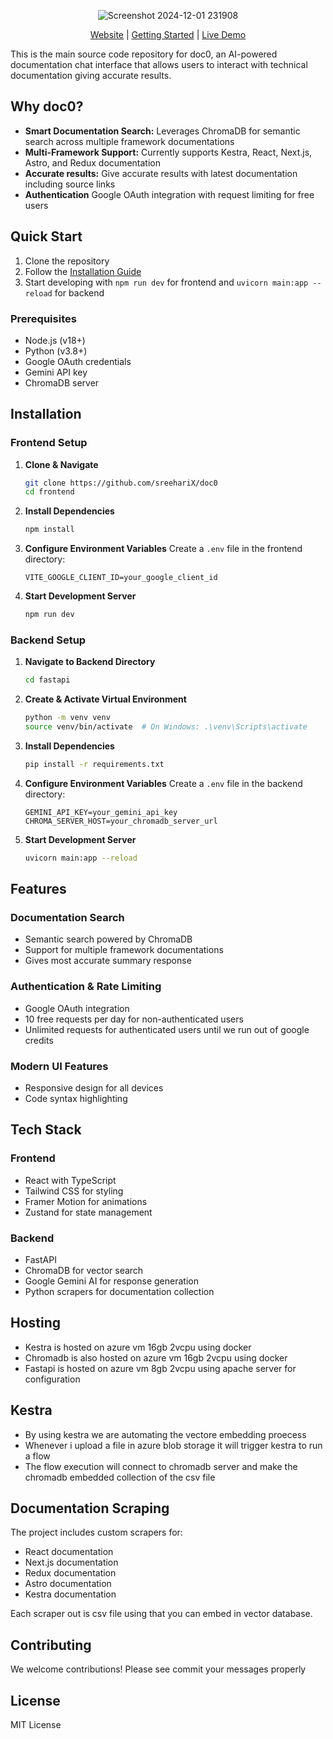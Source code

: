 <div align="center">
  

![Screenshot 2024-12-01 231908](https://github.com/user-attachments/assets/cc3c4007-a255-45fb-a453-17fb2c7bf24e)

[Website] | [Getting Started] | [Live Demo]
</div>

This is the main source code repository for doc0, an AI-powered documentation chat interface that allows users to interact with technical documentation giving accurate results.

## Why doc0?

- **Smart Documentation Search:** Leverages ChromaDB for semantic search across multiple framework documentations
- **Multi-Framework Support:** Currently supports Kestra, React, Next.js, Astro, and Redux documentation
- **Accurate results:** Give accurate results with latest documentation including source links 
- **Authentication** Google OAuth integration with request limiting for free users

## Quick Start

1. Clone the repository
2. Follow the [Installation Guide](#installation)
3. Start developing with `npm run dev` for frontend and `uvicorn main:app --reload` for backend

### Prerequisites
- Node.js (v18+)
- Python (v3.8+)
- Google OAuth credentials
- Gemini API key
- ChromaDB server

## Installation
### Frontend Setup

1. **Clone & Navigate**
   ```bash
   git clone https://github.com/sreehariX/doc0
   cd frontend
   ```

2. **Install Dependencies**
   ```bash
   npm install
   ```

3. **Configure Environment Variables**
   Create a `.env` file in the frontend directory:
   ```env
   VITE_GOOGLE_CLIENT_ID=your_google_client_id
   ```

4. **Start Development Server**
   ```bash
   npm run dev
   ```

### Backend Setup

1. **Navigate to Backend Directory**
   ```bash
   cd fastapi
   ```

2. **Create & Activate Virtual Environment**
   ```bash
   python -m venv venv
   source venv/bin/activate  # On Windows: .\venv\Scripts\activate
   ```

3. **Install Dependencies**
   ```bash
   pip install -r requirements.txt
   ```

4. **Configure Environment Variables**
   Create a `.env` file in the backend directory:
   ```env
   GEMINI_API_KEY=your_gemini_api_key
   CHROMA_SERVER_HOST=your_chromadb_server_url
   ```

5. **Start Development Server**
   ```bash
   uvicorn main:app --reload
   ```

## Features

### Documentation Search
- Semantic search powered by ChromaDB
- Support for multiple framework documentations
- Gives most accurate summary response

### Authentication & Rate Limiting
- Google OAuth integration
- 10 free requests per day for non-authenticated users
- Unlimited requests for authenticated users until we run out of google credits

### Modern UI Features
- Responsive design for all devices
- Code syntax highlighting

## Tech Stack

### Frontend
- React with TypeScript
- Tailwind CSS for styling
- Framer Motion for animations
- Zustand for state management

### Backend
- FastAPI
- ChromaDB for vector search
- Google Gemini AI for response generation
- Python scrapers for documentation collection


## Hosting 

- Kestra is hosted on azure vm 16gb 2vcpu  using docker
- Chromadb is also hosted on azure vm 16gb 2vcpu  using docker
- Fastapi is hosted on azure vm 8gb 2vcpu using apache server for configuration


## Kestra 

- By using kestra we are automating the vectore embedding proecess
- Whenever i upload a file in azure blob storage it will trigger kestra to run a flow
- The flow execution will connect to chromadb server and make the chromadb embedded collection of the csv file

## Documentation Scraping

The project includes custom scrapers for:
- React documentation
- Next.js documentation
- Redux documentation
- Astro documentation
- Kestra documentation

Each scraper out is csv file using that you can embed in vector database.

## Contributing

We welcome contributions! Please see commit your messages properly

## License

MIT License

[Website]: https://doc0.vercel.app/
[Getting Started]: #quick-start
[Live Demo]: https://youtu.be/QgL8jfBxz9s?si=_5f9TBM6-iT-zhVb

